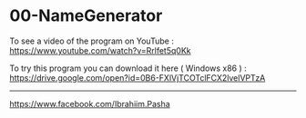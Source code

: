 # 00-NameGenerator

To see a video of the program on YouTube :
https://www.youtube.com/watch?v=Rrlfet5q0Kk

To try this program you can download it here  ( Windows x86 ) :
https://drive.google.com/open?id=0B6-FXlVjTCOTclFCX2lvelVPTzA


---------
https://www.facebook.com/Ibrahiim.Pasha
